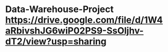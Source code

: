 # Data-Warehouse-Project https://drive.google.com/file/d/1W4aRbivshJG6wiP02PS9-SsOljhv-dT2/view?usp=sharing
